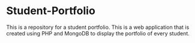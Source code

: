 # Student-Portfolio
This is a repository for a student portfolio. This is a web application that is created using PHP and MongoDB to display the portfolio of every student.
